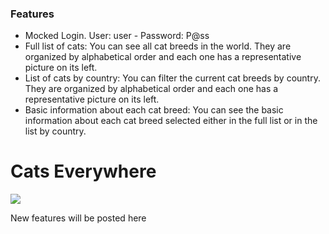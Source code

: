 ### Features

- Mocked Login. User: user - Password: P@ss
- Full list of cats: You can see all cat breeds in the world. They are organized by alphabetical order and each one has a representative picture on its left.
- List of cats by country: You can filter the current cat breeds by country. They are organized by alphabetical order and each one has a representative picture on its left.
- Basic information about each cat breed: You can see the basic information about each cat breed selected either in the full list or in the list by country.

# Cats Everywhere

![](https://api.thecatapi.com/favicon.ico)


New features will be posted here
